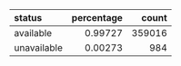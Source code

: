 | status      |   percentage |   count |
|:------------|-------------:|--------:|
| available   |      0.99727 |  359016 |
| unavailable |      0.00273 |     984 |